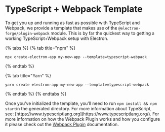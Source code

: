 # TypeScript + Webpack Template

To get you up and running as fast as possible with TypeScript and Webpack, we provide a template that makes use of the `@electron-forge/plugin-webpack` module.  This is by far the quickest way to getting a working  TypeScript+Webpack setup with Electron.

{% tabs %}
{% tab title="npm" %}
```text
npx create-electron-app my-new-app --template=typescript-webpack
```
{% endtab %}

{% tab title="Yarn" %}
```
yarn create electron-app my-new-app --template=typescript-webpack
```
{% endtab %}
{% endtabs %}

Once you've initialized the template, you'll need to run `npm install && npm start`in the generated directory. For more information about TypeScript, see: [https://www.typescriptlang.org](https://www.typescriptlang.org/). For more information on how the Webpack Plugin works and how you configure it please check out the [Webpack Plugin](../config/plugins/webpack.md) documentation.

